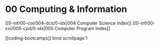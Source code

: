 # 00 Computing & Information

[[0-inf/00-coi/004-dcs/0-idx|004 Computer Science Index]]
[[0-inf/00-coi/005-cpd/0-idx|005 Computer Program Index]]

[[coding-bootcamps]]
bind <c-f> scrollpage 1
